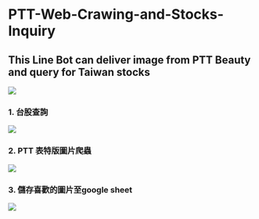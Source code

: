 ﻿# PTT-Web-Crawing-and-Stocks-Inquiry

## This Line Bot can deliver image from PTT Beauty and query for Taiwan stocks

![](https://i.imgur.com/KMDGlal.jpg)

### **1. 台股查詢**

![](https://i.imgur.com/WPku4Wx.jpg)

### **2. PTT 表特版圖片爬蟲**
![](https://i.imgur.com/OXOI9M4.jpg)


### **3. 儲存喜歡的圖片至google sheet**

![](https://i.imgur.com/olEMnd3.jpg)

